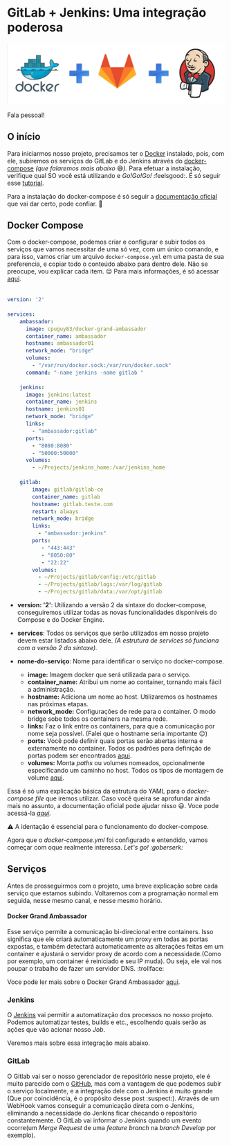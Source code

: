 GitLab + Jenkins: Uma integração poderosa
=========================================


![Integracao_Docker](imagens/integ.png)

Fala pessoal!




O início
-------------
Para iniciarmos nosso projeto, precisamos ter o [Docker](https://www.docker.com/) instalado, pois, com ele, subiremos os serviços do GitLab e do Jenkins através do [docker-compose](https://docs.docker.com/compose/) *(que falaremos mais abaixo* :sweat_smile:*).*
Para efetuar a instalação, verifique qual SO você está utilizando e *Go!Go!Go!* :feelsgood:. É só seguir esse [tutorial](https://docs.docker.com/engine/installation/).

Para a instalação do docker-compose é só seguir a [documentação oficial](https://docs.docker.com/compose/install/) que vai dar certo, pode confiar. :metal:

Docker Compose
--------------
Com o docker-compose, podemos criar e configurar e subir todos os serviços que vamos necessitar de uma só vez, com um único comando,  e para isso, vamos criar um arquivo ``` docker-compose.yml ``` em uma pasta de sua preferencia, e copiar todo o conteúdo abaixo para dentro dele. Não se preocupe, vou explicar cada item. :relieved:
Para mais informações, é só acessar [aqui](https://docs.docker.com/compose/overview/).




```yml

version: '2'

services:
    ambassador:
      image: cpuguy83/docker-grand-ambassador
      container_name: ambassador
      hostname: ambassador01
      network_mode: "bridge"
      volumes:
        - "/var/run/docker.sock:/var/run/docker.sock"
      command: "-name jenkins -name gitlab "

    jenkins:
      image: jenkins:latest
      container_name: jenkins
      hostname: jenkins01
      network_mode: "bridge"
      links:
        - "ambassador:gitlab"
      ports:
        - "8080:8080"
        - "50000:50000"
      volumes:
        - ~/Projects/jenkins_home:/var/jenkins_home

    gitlab:
        image: gitlab/gitlab-ce
        container_name: gitlab
        hostname: gitlab.teste.com
        restart: always
        network_mode: bridge
        links:
          - "ambassador:jenkins"
        ports:
           - "443:443"
           - "8050:80"
           - "22:22"
        volumes:
          - ~/Projects/gitlab/config:/etc/gitlab
          - ~/Projects/gitlab/logs:/var/log/gitlab
          - ~/Projects/gitlab/data:/var/opt/gitlab


```


* **version: '2'**: Utilizando a versão 2 da sintaxe do docker-compose, conseguiremos utilizar todas as novas funcionalidades disponíveis do Compose e do Docker Engine.

* **services**: Todos os serviços que serão utilizados em nosso projeto devem estar listados abaixo dele. *(A estrutura de services só funciona com a versão 2 da sintaxe).*

* **nome-do-serviço**: Nome para identificar o serviço no docker-compose.
  * **image:** Imagem docker que será utilizada para o serviço.
  * **container_name:** Atribui um nome ao container, tornando mais fácil a administração.
  * **hostname:** Adiciona um nome ao host. Utilizaremos os hostnames nas próximas etapas.
  * **network_mode:** Configurações de rede para o container. O modo bridge sobe todos os containers na mesma rede.
  * **links:** Faz o link entre os containers, para que a comunicação por nome seja possível. (Falei que o hostname seria importante :relieved:)
  * **ports:** Você pode definir quais portas serão abertas interna e externamente no container. Todos os padrões para definição de portas podem ser encontrados [aqui](https://docs.docker.com/compose/compose-file/#/ports).
  * **volumes:** Monta *paths* ou volumes nomeados, opcionalmente especificando um caminho no host. Todos os tipos de montagem de volume [aqui](https://docs.docker.com/compose/compose-file/#volumes-volumedriver).


Essa é só uma explicação básica da estrutura do YAML para o *docker-compose file* que iremos utilizar. Caso você queira se aprofundar ainda mais no assunto, a documentação oficial pode ajudar nisso :smiley:. Voce pode acessá-la  *[aqui](https://docs.docker.com/compose/compose-file/).*

:warning: A identação é essencial para o funcionamento do docker-compose.

Agora que o *docker-compose.yml* foi configurado e entendido, vamos começar com oque realmente interessa. *Let's go! :goberserk:*


Serviços
--------

Antes de prosseguirmos com o projeto, uma breve explicação sobre cada serviço que estamos subindo.
Voltaremos com a programação normal em seguida, nesse mesmo canal, e nesse mesmo horário.


#### Docker Grand Ambassador

Esse serviço permite a comunicação bi-direcional entre containers. Isso significa que ele criará automaticamente um proxy em todas as portas expostas, e também detectará automaticamente as alterações feitas em um container e ajustará o servidor proxy de acordo com a necessidade.(Como por exemplo, um container é reiniciado e seu IP muda). Ou seja, ele vai nos poupar o trabalho de fazer um servidor DNS. :trollface:

Voce pode ler mais sobre o Docker Grand Ambassador [aqui](https://github.com/cpuguy83/docker-grand-ambassador).

### Jenkins

O [Jenkins](https://jenkins.io/) vai permitir a automatização dos processos no nosso projeto. Podemos automatizar testes, builds e etc., escolhendo quais serão as ações que vão acionar nosso *Job*.

Veremos mais sobre essa integração mais abaixo.


### GitLab

O Gitlab vai ser o nosso gerenciador de repositório nesse projeto, ele é muito parecido com o [GitHub](https://github.com/), mas com a vantagem de que podemos subir o serviço localmente, e a integração dele com o Jenkins é muito grande (Que por coincidência, é o propósito desse post :suspect:). Através de um WebHook vamos conseguir a comunicação direta com o Jenkins, eliminando a necessidade do Jenkins ficar checando o reposítório constantemente. O GitLab vai informar o Jenkins quando um evento ocorre(um *Merge Request* de uma *feature branch* na *branch Develop* por exemplo).
